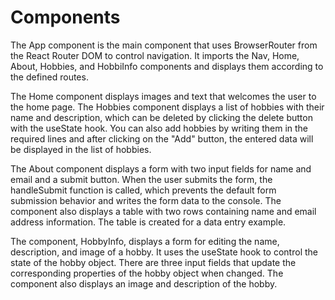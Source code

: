# Components

The App component is the main component that uses BrowserRouter from the React Router DOM to control navigation. It imports the Nav, Home, About, Hobbies, and HobbiInfo components and displays them according to the defined routes.

The Home component displays images and text that welcomes the user to the home page. 
The Hobbies component displays a list of hobbies with their name and description, which can be deleted by clicking the delete button with the useState hook. You can also add hobbies by writing them in the required lines and after clicking on the "Add" button, the entered data will be displayed in the list of hobbies.

The About component displays a form with two input fields for name and email and a submit button. When the user submits the form, the handleSubmit function is called, which prevents the default form submission behavior and writes the form data to the console. The component also displays a table with two rows containing name and email address information. The table is created for a data entry example.

The component, HobbyInfo, displays a form for editing the name, description, and image of a hobby. It uses the useState hook to control the state of the hobby object. There are three input fields that update the corresponding properties of the hobby object when changed. The component also displays an image and description of the hobby.
